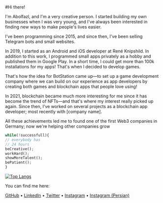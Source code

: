 
#Hi there!

I'm Abolfazl, and I'm a very creative person. I started building my own businesses when I was very young, and I've always been interested in finding new ways to make people's lives easier.

I've been programming since 2015, and since then, I've been selling Telegram bots and small websites.

In 2019, I started as an Android and iOS developer at René Knipshild. In addition to this work, I programmed small apps privately as a hobby and published them in Google Play. In a short time, I could get more than 100k installations for my apps! That's when I decided to develop games.

That's how the idea for BotStation came up—to set up a game development company where we can build on our experience as app developers by creating both games and blockchain apps that people love using!

In 2021, blockchain became much more interesting for me since it has become the trend of NFTs—and that's where my interest really picked up again. Since then, I've worked on several projects as a blockchain app developer; most recently with [company name].

All these achievements led me to found one of the first Web3 companies in Germany; now we're helping other companies grow


``` php
while(!successfull){
// everybody has
// 24 hours
beCreative();
workHard();
showMoreTalent();
bePatient();
}
```

[![Top Langs](https://github-readme-stats.vercel.app/api/top-langs/?username=mranoncoder&layout=compact&theme=vision-friendly-dark)](https://github.com/anuraghazra/github-readme-stats)

You can find me here:

[GitHub](https://github.com/mranoncoder) • [LinkedIn](https://linkedin.com/in/abolfazl-arab) • [Twitter](https://twitter.com/arab_eth) • [Instagram](https://instagram.com/abo._.l) • [Instagram (Persian)](https://instagram.com/arab.sol) 

